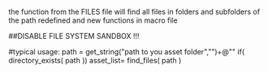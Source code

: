 the function from the FILES file will find all files in folders and subfolders of the path 
redefined and new functions in macro file


##DISABLE FILE SYSTEM SANDBOX !!!

#typical usage:
path = get_string("path to you asset folder","")+@"\"
if( directory_exists( path ))
  asset_list= find_files( path )
  
